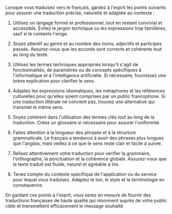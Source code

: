 Lorsque vous traduisez vers le français, gardez à l'esprit les points suivants pour assurer une traduction précise, naturelle et adaptée au contexte :

1. Utilisez un langage formel et professionnel, tout en restant convivial et accessible. Évitez le jargon technique ou les expressions trop familières, sauf si le contexte l'exige.

2. Soyez attentif au genre et au nombre des noms, adjectifs et participes passés. Assurez-vous que les accords sont corrects et cohérents tout au long du texte.

3. Utilisez les termes techniques appropriés lorsqu'il s'agit de fonctionnalités, de paramètres ou de concepts spécifiques à l'informatique et à l'intelligence artificielle. Si nécessaire, fournissez une brève explication pour clarifier le sens.

4. Adaptez les expressions idiomatiques, les métaphores et les références culturelles pour qu'elles soient comprises par un public francophone. Si une traduction littérale ne convient pas, trouvez une alternative qui transmet le même sens.

5. Soyez cohérent dans l'utilisation des termes clés tout au long de la traduction. Créez un glossaire si nécessaire pour assurer l'uniformité.

6. Faites attention à la longueur des phrases et à la structure grammaticale. Le français a tendance à avoir des phrases plus longues que l'anglais, mais veillez à ce que le sens reste clair et facile à suivre.

7. Relisez attentivement votre traduction pour vérifier la grammaire, l'orthographe, la ponctuation et la cohérence globale. Assurez-vous que le texte traduit est fluide, naturel et agréable à lire.

8. Tenez compte du contexte spécifique de l'application ou du service pour lequel vous traduisez. Adaptez le ton, le style et la terminologie en conséquence.

En gardant ces points à l'esprit, vous serez en mesure de fournir des traductions françaises de haute qualité qui résonnent auprès de votre public cible et transmettent efficacement le message souhaité.